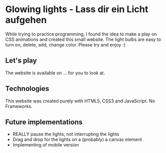 # Glowing lights - Lass dir ein Licht aufgehen
While trying to practice programming, I found the idea to make a play on CSS animations and created this small website. 
The light bulbs are easy to turn on, delete, add, change color. 
Please try and enjoy :)


## Let's play

The website is available on ... for you to look at. 

## Technologies

This website was created purely with HTML5, CSS3 and JavaScript. No Frameworks.

## Future implementations
- REALLY pause the lights, not interrupting the lights
- Drag and drop for the lights on a (probably) a canvas element
- Implementing of mobile version